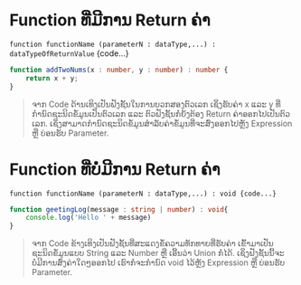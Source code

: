 # Function ທີ່ມີການ Return ຄ່າ
`function functionName (parameterN : dataType,...) : dataTypeOfReturnValue` {code...}

```ts
function addTwoNums(x : number, y : number) : number {
	return x + y;
}
```
> ຈາກ Code ດ້ານເທິງເປັນຟັງຊັ້ນໃນການບວກສອງຕົວເລກ ເຊິ່ງຮັບຄ່າ x ແລະ y ທີ່ກຳນົດຊະນິດຂ້ໍມູນເປັນຕົວເລກ ແລະ ຕົວຟັງຊັ້ນກໍ່ຍັງຕ້ອງ Return ຄ່າອອກໄປເປັນຕົວເລກ. ເຊິ່ງສາມາດກຳນົດຊະນິດຂໍ້ມູນສຳລັບຄ່າຂໍ້ມູນທີ່ຈະສົ່ງອອກໄປຫຼັງ Expression ຫຼື ບ່ອນຮັບ Parameter.

# Function ທີ່ບໍ່ມີການ Return ຄ່າ
`function functionName (parameterN : dataType,...) : void {code...}`

```ts
function geetingLog(message : string | number) : void{
	console.log('Hello ' + message)
}
```
> ຈາກ Code ຂ້າງເທິງເປັນຟັງຊັ້ນທີ່ສະແດງຂໍ້ຄວາມທັກທາຍທີ່ຮັບຄ່າ ເຂົ້າມາເປັນຊະນິດຂໍ້ມູນແບບ String ແລະ Number ຫຼື ເອີ້ນວ່າ Union ກໍ່ໄດ້. ເຊິ່ງຟັງຊັ້ນນີ້ຈະບໍ່ມີການສົ່ງຄ່າໃດໆອອກໄປ ເຮົາກໍ່ຈະກຳນົດ void ໄວ້ຫຼັງ Expression ຫຼື ບ່ອນຮັບ Parameter.